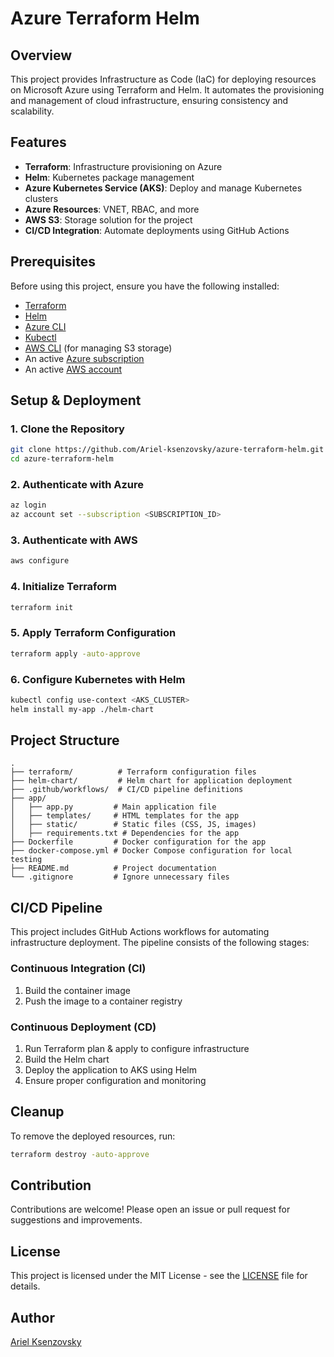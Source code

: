 # Azure Terraform Helm

## Overview

This project provides Infrastructure as Code (IaC) for deploying resources on Microsoft Azure using Terraform and Helm. It automates the provisioning and management of cloud infrastructure, ensuring consistency and scalability.

## Features

- **Terraform**: Infrastructure provisioning on Azure
- **Helm**: Kubernetes package management
- **Azure Kubernetes Service (AKS)**: Deploy and manage Kubernetes clusters
- **Azure Resources**: VNET, RBAC, and more
- **AWS S3**: Storage solution for the project
- **CI/CD Integration**: Automate deployments using GitHub Actions

## Prerequisites

Before using this project, ensure you have the following installed:

- [Terraform](https://developer.hashicorp.com/terraform/downloads)
- [Helm](https://helm.sh/docs/intro/install/)
- [Azure CLI](https://learn.microsoft.com/en-us/cli/azure/install-azure-cli)
- [Kubectl](https://kubernetes.io/docs/tasks/tools/install-kubectl/)
- [AWS CLI](https://aws.amazon.com/cli/) (for managing S3 storage)
- An active [Azure subscription](https://portal.azure.com/)
- An active [AWS account](https://aws.amazon.com/)

## Setup & Deployment

### 1. Clone the Repository

```bash
git clone https://github.com/Ariel-ksenzovsky/azure-terraform-helm.git
cd azure-terraform-helm
```

### 2. Authenticate with Azure

```bash
az login
az account set --subscription <SUBSCRIPTION_ID>
```

### 3. Authenticate with AWS

```bash
aws configure
```

### 4. Initialize Terraform

```bash
terraform init
```

### 5. Apply Terraform Configuration

```bash
terraform apply -auto-approve
```

### 6. Configure Kubernetes with Helm

```bash
kubectl config use-context <AKS_CLUSTER>
helm install my-app ./helm-chart
```

## Project Structure

```
.
├── terraform/          # Terraform configuration files
├── helm-chart/         # Helm chart for application deployment
├── .github/workflows/  # CI/CD pipeline definitions
├── app/
│   ├── app.py         # Main application file
│   ├── templates/     # HTML templates for the app
│   ├── static/        # Static files (CSS, JS, images)
│   ├── requirements.txt # Dependencies for the app
├── Dockerfile         # Docker configuration for the app
├── docker-compose.yml # Docker Compose configuration for local testing
├── README.md          # Project documentation
└── .gitignore         # Ignore unnecessary files
```

## CI/CD Pipeline

This project includes GitHub Actions workflows for automating infrastructure deployment. The pipeline consists of the following stages:

### **Continuous Integration (CI)**
1. Build the container image
2. Push the image to a container registry

### **Continuous Deployment (CD)**
1. Run Terraform plan & apply to configure infrastructure
2. Build the Helm chart
3. Deploy the application to AKS using Helm
4. Ensure proper configuration and monitoring

## Cleanup

To remove the deployed resources, run:

```bash
terraform destroy -auto-approve
```

## Contribution

Contributions are welcome! Please open an issue or pull request for suggestions and improvements.

## License

This project is licensed under the MIT License - see the [LICENSE](LICENSE) file for details.

## Author

[Ariel Ksenzovsky](https://github.com/Ariel-ksenzovsky)


